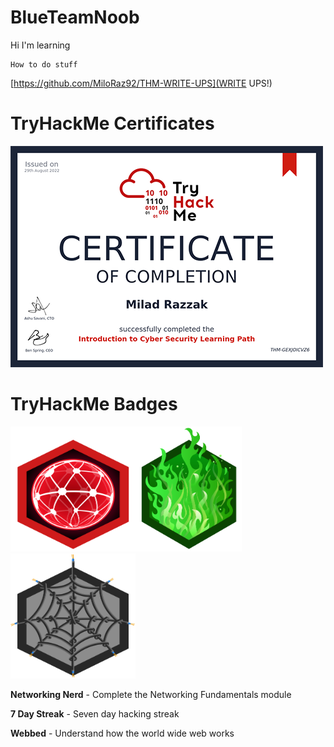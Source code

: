 # BlueTeamNoob

Hi I'm learning
````
How to do stuff
````
[https://github.com/MiloRaz92/THM-WRITE-UPS](WRITE UPS!)

# TryHackMe Certificates
<img src="https://github.com/MiloRaz92/BlueTeamNoob/blob/main/Intro%20to%20Cyber%20Security%20Certificate%20resized.png?raw=true">


# TryHackMe Badges

<img src="https://raw.githubusercontent.com/MiloRaz92/BlueTeamNoob/51d3ac69393ec83810e4925b5ff4846f11d7353b/networkfundamentals.svg" width="200" height="200"><img src="https://raw.githubusercontent.com/MiloRaz92/BlueTeamNoob/f4ac30573beb341136f390f6caceb82bf1a15ebd/7%20day%20streak.svg" with="200" height="200"><img src="https://raw.githubusercontent.com/MiloRaz92/BlueTeamNoob/413ebdbfb71c3c4bb074f4a836d08110e0dd4c77/webbed.svg" width="200" height="200">

<b>Networking Nerd</b> - Complete the Networking Fundamentals module

<b>7 Day Streak</b> - Seven day hacking streak

<b>Webbed</b> - Understand how the world wide web works
